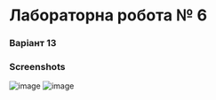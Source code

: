 # Лабораторна робота № 6
### Варіант 13
### Screenshots
![image](https://user-images.githubusercontent.com/14150731/39086670-ef39ab36-459d-11e8-8698-52f898faf813.png)
![image](https://user-images.githubusercontent.com/14150731/39086686-51da633e-459e-11e8-94ff-db205baf2ea3.png)
